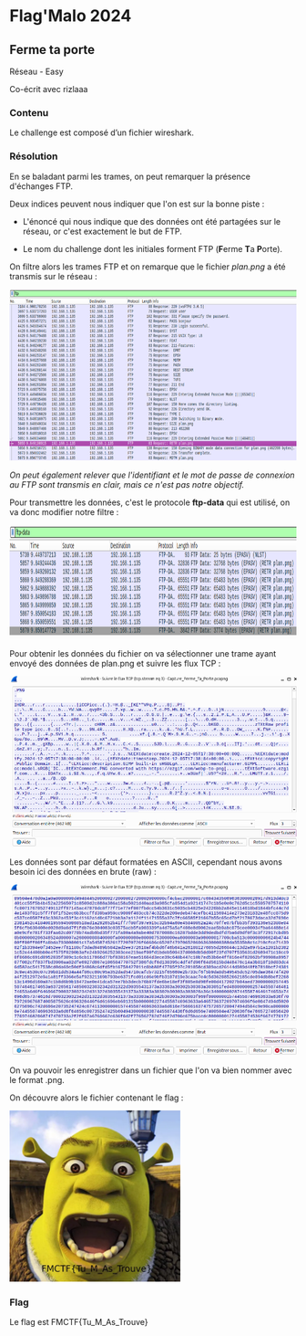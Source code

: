 # Flag'Malo 2024

## Ferme ta porte

Réseau - Easy

Co-écrit avec rizlaaa

### Contenu

Le challenge est composé d’un fichier wireshark.

### Résolution

En se baladant parmi les trames, on peut remarquer la présence d'échanges FTP.

Deux indices peuvent nous indiquer que l'on est sur la bonne piste :

- L'énoncé qui nous indique que des données ont été partagées sur le réseau, or c'est exactement le but de FTP.

- Le nom du challenge dont les initiales forment FTP (**F**erme **T**a **P**orte).

On filtre alors les trames FTP et on remarque que le fichier *plan.png* a été transmis sur le réseau :

<img src="img/ftp.png" alt="ftp" width="auto" height="300">

*On peut également relever que l'identifiant et le mot de passe de connexion au FTP sont transmis en clair, mais ce n'est pas notre objectif.*

Pour transmettre les données, c'est le protocole **ftp-data** qui est utilisé, on va donc modifier notre filtre :

<img src="img/ftp-data.png" alt="ftp-data" width="auto" height="200">

Pour obtenir les données du fichier on va sélectionner une trame ayant envoyé des données de plan.png et suivre les flux TCP :

<img src="img/ascii.png" alt="ascii" width="auto" height="300">

Les données sont par défaut formatées en ASCII, cependant nous avons besoin ici des données en brute (raw) :

<img src="img/raw.png" alt="raw" width="auto" height="300">

On va pouvoir les enregistrer dans un fichier que l'on va bien nommer avec le format .png.

On découvre alors le fichier contenant le flag :

<img src="img/flag.png" alt="flag" width="auto" height="300">

### Flag

Le flag est FMCTF{Tu_M_As_Trouve}
